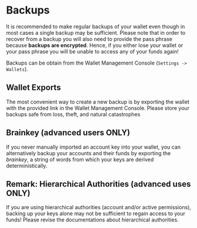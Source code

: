 # Backups

It is recommended to make regular backups of your wallet even though in most
cases a single backup may be sufficient. Please note that in order to recover
from a backup you will also need to provide the pass phrase because **backups
are encrypted**. Hence, if you either lose your wallet or your pass phrase you
will be unable to access any of your funds again!

Backups can be obtain from the Wallet Management Console (`Settings ->
Wallets`).

## Wallet Exports

The most convenient way to create a new backup is by exporting the wallet with
the provided link in the Wallet Management Console. Please store your backups
safe from loss, theft, and natural catastrophes 

## Brainkey (advanced users ONLY)

If you never manually imported an account key into your wallet, you can
alternatively backup your accounts and their funds by exporting the *brainkey*,
a string of words from which your keys are derived deterministically.

## Remark: Hierarchical Authorities (advanced uses ONLY)

If you are using hierarchical authorities (account and/or active permissions),
backing up your keys alone may not be sufficient to regain access to your funds!
Please revise the documentations about hierarchical authorities.
